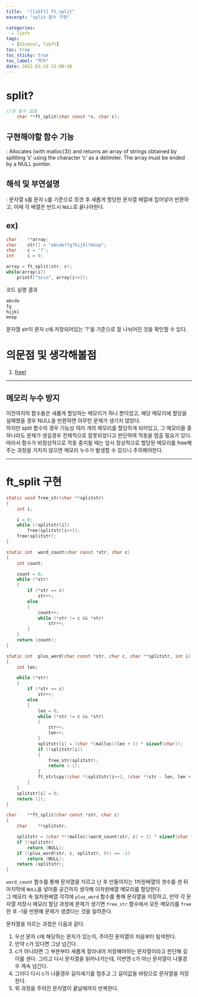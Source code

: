 ```yaml
---
title:  "[libft] ft_split"
excerpt: "split 함수 구현"

categories:
  - libft
tags:
  - [42seoul, libft]
toc: true
toc_sticky: true
toc_label: "목차"
date: 2022.03.19 22:00:48
---
```


# split?

```c
//원 함수 없음
    char **ft_split(char const *s, char c);
```

## 구현해야할 함수 기능    
:  Allocates (with malloc(3)) and returns an array of strings obtained by splitting ’s’ using the character ’c’ as a delimiter. The array must be ended by a NULL pointer.    

## 해석 및 부연설명    
:  문자열 s를 문자 c를 기준으로 쪼갠 후 새롭게 할당한 문자열 배열에 집어넣어 반환하고, 이때 각 배열은 반드시 `NULL`로 끝나야한다.    

## ex)    
```c
char	**array;
char	str[] = "abcde?fg?hijkl?mnop";
char	c = '?';
int		i = 0;

array = ft_split(str, c);
while(array[i])
	printf("%s\n", array[i++]);
```
코드 실행 결과
```c
abcde
fg
hijkl
mnop
```
문자열 str이 문자 c에 저장되어있는 '?'을 기준으로 잘 나뉘어진 것을 확인할 수 있다.    

# 의문점 및 생각해볼점    
1. [free!](#메모리-누수-방지)

***

## 메모리 누수 방지
이전까지의 함수들은 새롭게 할당하는 메모리가 하나 뿐이었고, 해당 메모리에 할당을 실패했을 경우 NULL을 반환하면 아무런 문제가 생기지 않았다.    
하지만 split 함수의 경우 기능상 여러 개의 메모리를 할당하게 되어있고, 그 메모리들 중 하나라도 문제가 생길경우 전체적으로 잘못되었다고 판단하여 작동을 멈출 필요가 있다.    
따라서 함수가 비정상적으로 작동 중지될 때는 앞서 정상적으로 할당된 메모리를 free해주는 과정을 거치지 않으면 메모리 누수가 발생할 수 있으니 주의해야한다.    

***

# ft_split 구현

```c
static void	free_str(char **splitstr)
{
	int	i;

	i = 0;
	while (!splitstr[i])
		free(splitstr[i++]);
	free(splitstr);
}

static int	word_count(char const *str, char c)
{
	int	count;

	count = 0;
	while (*str)
	{
		if (*str == c)
			str++;
		else
		{
			count++;
			while (*str != c && *str)
				str++;
		}
	}
	return (count);
}

static int	plus_word(char const *str, char c, char **splitstr, int i)
{
	int	len;

	while (*str)
	{
		if (*str == c)
			str++;
		else
		{
			len = 0;
			while (*str != c && *str)
			{
				str++;
				len++;
			}
			splitstr[i] = (char *)malloc((len + 1) * sizeof(char));
			if (!splitstr[i])
			{
				free_str(splitstr);
				return (-1);
			}
			ft_strlcpy((char *)splitstr[i++], (char *)str - len, len + 1);
		}
	}
	splitstr[i] = 0;
	return (1);
}

char	**ft_split(char const *str, char c)
{
	char	**splitstr;

	splitstr = (char **)malloc((word_count(str, c) + 1) * sizeof(char *));
	if (!splitstr)
		return (NULL);
	if ((plus_word(str, c, splitstr, 0)) == -1)
		return (NULL);
	return (splitstr);
}

```
`word_count` 함수를 통해 문자열을 자르고 난 후 만들어지는 1차원배열의 갯수를 센 뒤 마지막에 `NULL`을 넣어줄 공간까지 생각해 이차원배열 메모리를 할당한다.    
그 메모리 속 일차원배열 각각에 `plus_word` 함수를 통해 문자열을 저장하고, 만약 각 문자열 저장시 메모리 할당 과정에 문제가 생기면 `free_str` 함수에서 모든 메모리를 `free`한 후 -1을 반환해 문제가 생겼다는 것을 알려준다.    

문자열을 자르는 과정은 다음과 같다.
1. 우선 문자 c에 해당하는 문자가 있는지, 주어진 문자열의 처음부터 탐색한다.    
2. 만약 c가 있다면 그냥 넘긴다.    
3. c가 아니라면 그 부분부터 새롭게 잘라내어 저장해야하는 문자열이라고 판단해 길이를 센다. 그리고 다시 문자열을 읽어나가는데, 이번엔 c가 아닌 문자열이 나올경우 계속 넘긴다.    
4. 그러다 다시 c가 나올경우 길이세기를 멈추고 그 길이값을 바탕으로 문자열을 저장한다.    
5. 위 과정을 주어진 문자열이 끝날때까지 반복한다.    

